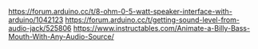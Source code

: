 https://forum.arduino.cc/t/8-ohm-0-5-watt-speaker-interface-with-arduino/1042123
https://forum.arduino.cc/t/getting-sound-level-from-audio-jack/525806
https://www.instructables.com/Animate-a-Billy-Bass-Mouth-With-Any-Audio-Source/
